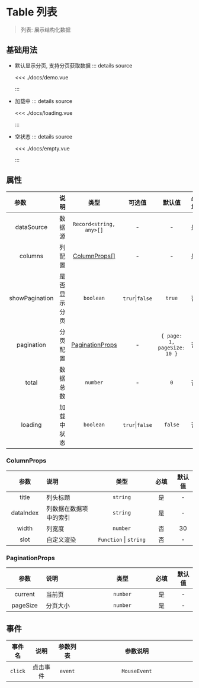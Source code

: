 <script setup>
import demo from './docs/demo.vue'
import loading from './docs/loading.vue'
import empty from './docs/empty.vue'

</script>

# Table 列表

> 列表: 展示结构化数据

## 基础用法

- 默认显示分页, 支持分页获取数据
  <demo />
  ::: details source

  <<< ./docs/demo.vue

  :::

- 加载中
  <loading />
  ::: details source

  <<< ./docs/loading.vue

  :::

- 空状态
  <empty />
  ::: details source

  <<< ./docs/empty.vue

  :::

## 属性

| 参数<img width=60/> | 说明 <img width=100/> |        类型<img width=200/>         | 可选值<img width=60/> |   默认值<img width=200/>    | 必填<img width=40/> |
| :-----------------: | :-------------------- | :---------------------------------: | :-------------------: | :-------------------------: | :-----------------: |
|     dataSource      | 数据源                |       `Record<string, any>[]`       |           -           |              -              |         是          |
|       columns       | 列配置                |    [ColumnProps[]](#columnprops)    |           -           |              -              |         是          |
|   showPagination    | 是否显示分页          |              `boolean`              |    `trur`\|`false`    |           `true`            |         否          |
|     pagination      | 分页配置              | [PaginationProps](#paginationprops) |           -           | `{ page: 1, pageSize: 10 }` |         否          |
|        total        | 数据总数              |              `number`               |           -           |             `0`             |         否          |
|       loading       | 加载中状态            |              `boolean`              |    `trur`\|`false`    |           `false`           |         否          |

### ColumnProps

| 参数<img width=60/> | 说明 <img width=160/>  |  类型<img width=150/>  | 必填<img width=40/> | 默认值 |
| :-----------------: | :--------------------- | :--------------------: | :-----------------: | :----: |
|        title        | 列头标题               |        `string`        |         是          |   -    |
|      dataIndex      | 列数据在数据项中的索引 |        `string`        |         是          |   -    |
|        width        | 列宽度                 |        `number`        |         否          |   30   |
|        slot         | 自定义渲染             | `Function` \| `string` |         否          |   -    |

### PaginationProps

| 参数<img width=60/> | 说明 <img width=160/> | 类型<img width=150/> | 必填<img width=40/> | 默认值 |
| :-----------------: | :-------------------- | :------------------: | :-----------------: | :----: |
|       current       | 当前页                |       `number`       |         是          |   -    |
|      pageSize       | 分页大小              |       `number`       |         是          |   -    |

## 事件

| 事件名  |   说明   | 参数列表 | 参数说明 <img width=300/> |
| :-----: | :------: | :------: | :-----------------------: |
| `click` | 点击事件 | `event`  |       `MouseEvent`        |
